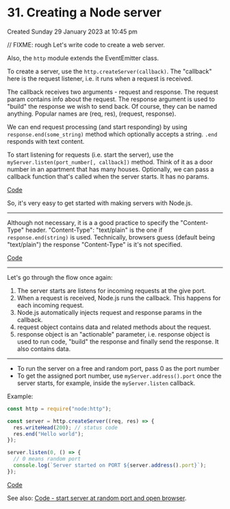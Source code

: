 # 31. Creating a Node server
Created Sunday 29 January 2023 at 10:45 pm

// FIXME: rough
Let's write code to create a web server.

Also, the `http` module extends the EventEmitter class.

To create a server, use the `http.createServer(callback)`. The "callback" here is the request listener, i.e. it runs when a request is received.

The callback receives two arguments -  request and response. The request param contains info about the request. The response argument is used to "build" the response we wish to send back. Of course, they can be named anything. Popular names are (req, res), (request, response).

We can end request processing (and start responding) by using `response.end(some_string)` method which optionally accepts a string. `.end` responds with text content.

To start listening for requests (i.e. start the server), use the `myServer.listen(port_number[, callback])` method. Think of it as a door number in an apartment that has many houses. Optionally, we can pass a callback function that's called when the server starts. It has no params.

[Code](https://github.com/exemplar-codes/codevolution-nodejs/commit/089f7f8b64123ed80746eefc487a9af2c563ae64)

So, it's very easy to get started with making servers with Node.js.

---
Although not necessary, it is a a good practice to specify the "Content-Type" header. "Content-Type": "text/plain" is the one if `response.end(string)` is used. Technically, browsers guess (default being "text/plain") the response "Content-Type" is it's not specified.

[Code](https://github.com/exemplar-codes/codevolution-nodejs/commit/12f6d1c5c25c03695994fc6c8472a88d4c660221)

---
Let's go through the flow once again:
1. The server starts are listens for incoming requests at the give port.
2. When a request is received, Node.js runs the callback. This happens for each incoming request.
3. Node.js automatically injects request and response params in the callback.
4. request object contains data and related methods about the request.
5. response object is an "actionable" parameter, i.e. response object is used to run code, "build" the response and finally send the response. It also contains data.

---
- To run the server on a free and random port, pass 0 as the port number
- To get the assigned port number, use `myServer.address().port` once the server starts, for example, inside the `myServer.listen` callback.

Example:
```js
const http = require("node:http");

const server = http.createServer((req, res) => {
  res.writeHead(200); // status code
  res.end("Hello world");
});

server.listen(0, () => {
  // 0 means random port
  console.log(`Server started on PORT ${server.address().port}`);
});
```
[Code](https://github.com/exemplar-codes/codevolution-nodejs/commit/875e861a984dcbf0cba58e559a18abf9e2dfa055)

See also: [Code - start server at random port and open browser](https://github.com/exemplar-codes/codevolution-nodejs/commit/872d3ac427275ecb18e51ae5e38841bed321a624). 